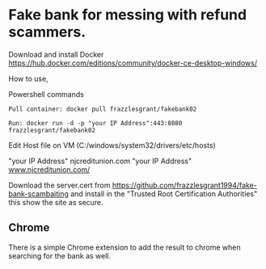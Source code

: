 # Fake bank for messing with refund scammers.

Download and install Docker https://hub.docker.com/editions/community/docker-ce-desktop-windows/

How to use,

Powershell commands

    Pull container: docker pull frazzlesgrant/fakebank02

    Run: docker run -d -p "your IP Address":443:8080 frazzlesgrant/fakebank02

Edit Host file on VM (C:/windows/system32/drivers/etc/hosts)

"your IP Address" njcreditunion.com 
"your IP Address" www.njcreditunion.com/

Download the server.cert from https://github.com/frazzlesgrant1994/fake-bank-scambaiting and install in the "Trusted Root Certification Authorities" this show the site as secure.


## Chrome

There is a simple Chrome extension to add the result to chrome when searching for the bank as well.
